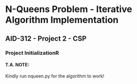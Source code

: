 # N-Queens Problem - Iterative Algorithm Implementation
## AID-312 - Project 2 - CSP
### Project InitializationR
#### T.A. NOTE:
Kindly run nqueen.py for the algorithm to work!
